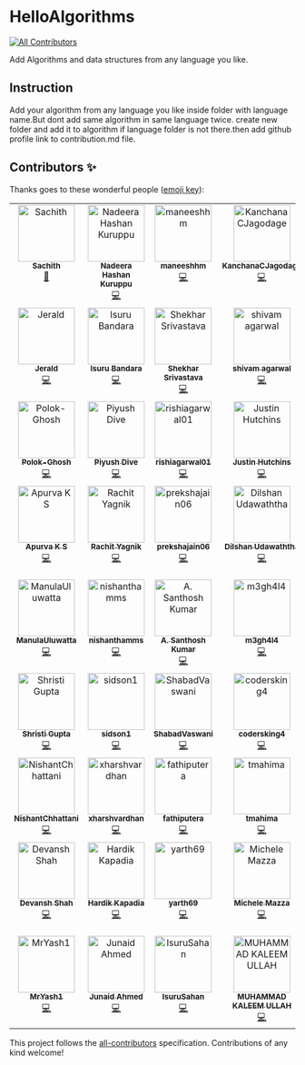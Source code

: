 # HelloAlgorithms
<!-- ALL-CONTRIBUTORS-BADGE:START - Do not remove or modify this section -->
[![All Contributors](https://img.shields.io/badge/all_contributors-62-orange.svg?style=flat-square)](#contributors-)
<!-- ALL-CONTRIBUTORS-BADGE:END -->
Add Algorithms and data structures from any language you like.

## Instruction
Add your algorithm from any language you like inside folder with language name.But dont add same algorithm in same language twice.
create new folder and add it to algorithm if language folder is not there.then add github profile link to contribution.md file.


## Contributors ✨

Thanks goes to these wonderful people ([emoji key](https://allcontributors.org/docs/en/emoji-key)):

<!-- ALL-CONTRIBUTORS-LIST:START - Do not remove or modify this section -->
<!-- prettier-ignore-start -->
<!-- markdownlint-disable -->
<table>
  <tbody>
    <tr>
      <td align="center" valign="top" width="14.28%"><a href="http://www.linkedin.com/in/sachithsiriwardana/"><img src="https://avatars2.githubusercontent.com/u/40508640?v=4?s=100" width="100px;" alt="Sachith"/><br /><sub><b>Sachith</b></sub></a><br /><a href="#maintenance-sachith-1" title="Maintenance">🚧</a></td>
      <td align="center" valign="top" width="14.28%"><a href="https://github.com/lucifer955"><img src="https://avatars2.githubusercontent.com/u/37404014?v=4?s=100" width="100px;" alt="Nadeera Hashan Kuruppu"/><br /><sub><b>Nadeera Hashan Kuruppu</b></sub></a><br /><a href="https://github.com/sachith-1/helloAlgorithm/commits?author=lucifer955" title="Code">💻</a></td>
      <td align="center" valign="top" width="14.28%"><a href="https://github.com/maneeshhm"><img src="https://avatars0.githubusercontent.com/u/29896563?v=4?s=100" width="100px;" alt="maneeshhm"/><br /><sub><b>maneeshhm</b></sub></a><br /><a href="https://github.com/sachith-1/helloAlgorithm/commits?author=maneeshhm" title="Code">💻</a></td>
      <td align="center" valign="top" width="14.28%"><a href="https://github.com/KanchanaCJagodage"><img src="https://avatars2.githubusercontent.com/u/42747265?v=4?s=100" width="100px;" alt="KanchanaCJagodage"/><br /><sub><b>KanchanaCJagodage</b></sub></a><br /><a href="https://github.com/sachith-1/helloAlgorithm/commits?author=KanchanaCJagodage" title="Code">💻</a></td>
      <td align="center" valign="top" width="14.28%"><a href="https://github.com/nikhil05-code"><img src="https://avatars2.githubusercontent.com/u/53990224?v=4?s=100" width="100px;" alt="nikhil05-code"/><br /><sub><b>nikhil05-code</b></sub></a><br /><a href="https://github.com/sachith-1/helloAlgorithm/commits?author=nikhil05-code" title="Code">💻</a></td>
      <td align="center" valign="top" width="14.28%"><a href="https://www.linkedin.com/in/sunera-sunilaka-a0ab30193"><img src="https://avatars2.githubusercontent.com/u/34810235?v=4?s=100" width="100px;" alt="Sunera Sunilaka"/><br /><sub><b>Sunera Sunilaka</b></sub></a><br /><a href="https://github.com/sachith-1/helloAlgorithm/commits?author=Sunera-2216" title="Code">💻</a></td>
      <td align="center" valign="top" width="14.28%"><a href="http://www.uwu.ac.lk"><img src="https://avatars3.githubusercontent.com/u/37569547?v=4?s=100" width="100px;" alt="Dasith Deelaka"/><br /><sub><b>Dasith Deelaka</b></sub></a><br /><a href="https://github.com/sachith-1/helloAlgorithm/commits?author=DasithDeelaka" title="Code">💻</a></td>
    </tr>
    <tr>
      <td align="center" valign="top" width="14.28%"><a href="https://github.com/jeraldlyh"><img src="https://avatars2.githubusercontent.com/u/37609749?v=4?s=100" width="100px;" alt="Jerald"/><br /><sub><b>Jerald</b></sub></a><br /><a href="https://github.com/sachith-1/helloAlgorithm/commits?author=jeraldlyh" title="Code">💻</a></td>
      <td align="center" valign="top" width="14.28%"><a href="https://github.com/Achiraisuru"><img src="https://avatars1.githubusercontent.com/u/55431705?v=4?s=100" width="100px;" alt="Isuru Bandara"/><br /><sub><b>Isuru Bandara</b></sub></a><br /><a href="https://github.com/sachith-1/helloAlgorithm/commits?author=Achiraisuru" title="Code">💻</a></td>
      <td align="center" valign="top" width="14.28%"><a href="https://github.com/skrstv123"><img src="https://avatars0.githubusercontent.com/u/47166055?v=4?s=100" width="100px;" alt="Shekhar Srivastava"/><br /><sub><b>Shekhar Srivastava</b></sub></a><br /><a href="https://github.com/sachith-1/helloAlgorithm/commits?author=skrstv123" title="Code">💻</a></td>
      <td align="center" valign="top" width="14.28%"><a href="https://github.com/shivamagarwal1999"><img src="https://avatars0.githubusercontent.com/u/43515429?v=4?s=100" width="100px;" alt="shivam agarwal"/><br /><sub><b>shivam agarwal</b></sub></a><br /><a href="https://github.com/sachith-1/helloAlgorithm/commits?author=shivamagarwal1999" title="Code">💻</a></td>
      <td align="center" valign="top" width="14.28%"><a href="https://github.com/shivagrwl312"><img src="https://avatars3.githubusercontent.com/u/56114763?v=4?s=100" width="100px;" alt="shivagrwl312"/><br /><sub><b>shivagrwl312</b></sub></a><br /><a href="https://github.com/sachith-1/helloAlgorithm/commits?author=shivagrwl312" title="Code">💻</a></td>
      <td align="center" valign="top" width="14.28%"><a href="https://github.com/wimanshaherath"><img src="https://avatars.githubusercontent.com/u/49340101?v=4?s=100" width="100px;" alt="wimanshaherath"/><br /><sub><b>wimanshaherath</b></sub></a><br /><a href="https://github.com/sachith-1/helloAlgorithm/commits?author=wimanshaherath" title="Code">💻</a></td>
      <td align="center" valign="top" width="14.28%"><a href="https://www.linkedin.com/in/hashini-munasinghe-37a42a1a8/"><img src="https://avatars.githubusercontent.com/u/52965775?v=4?s=100" width="100px;" alt="Hashini Munasinghe"/><br /><sub><b>Hashini Munasinghe</b></sub></a><br /><a href="https://github.com/sachith-1/helloAlgorithm/commits?author=Hashininirasha" title="Code">💻</a></td>
    </tr>
    <tr>
      <td align="center" valign="top" width="14.28%"><a href="https://github.com/Polokghosh53"><img src="https://avatars.githubusercontent.com/u/57084217?v=4?s=100" width="100px;" alt="Polok-Ghosh"/><br /><sub><b>Polok-Ghosh</b></sub></a><br /><a href="https://github.com/sachith-1/helloAlgorithm/commits?author=Polokghosh53" title="Code">💻</a></td>
      <td align="center" valign="top" width="14.28%"><a href="https://github.com/PiyushDive"><img src="https://avatars.githubusercontent.com/u/71512357?v=4?s=100" width="100px;" alt="Piyush Dive"/><br /><sub><b>Piyush Dive</b></sub></a><br /><a href="https://github.com/sachith-1/helloAlgorithm/commits?author=PiyushDive" title="Code">💻</a></td>
      <td align="center" valign="top" width="14.28%"><a href="https://github.com/rishi29dec"><img src="https://avatars.githubusercontent.com/u/87906717?v=4?s=100" width="100px;" alt="rishiagarwal01"/><br /><sub><b>rishiagarwal01</b></sub></a><br /><a href="https://github.com/sachith-1/helloAlgorithm/commits?author=rishi29dec" title="Code">💻</a></td>
      <td align="center" valign="top" width="14.28%"><a href="https://jushutch.com"><img src="https://avatars.githubusercontent.com/u/44933935?v=4?s=100" width="100px;" alt="Justin Hutchins"/><br /><sub><b>Justin Hutchins</b></sub></a><br /><a href="https://github.com/sachith-1/helloAlgorithm/commits?author=jushutch" title="Code">💻</a></td>
      <td align="center" valign="top" width="14.28%"><a href="https://github.com/menthula001"><img src="https://avatars.githubusercontent.com/u/91949812?v=4?s=100" width="100px;" alt="menthula001"/><br /><sub><b>menthula001</b></sub></a><br /><a href="https://github.com/sachith-1/helloAlgorithm/commits?author=menthula001" title="Code">💻</a></td>
      <td align="center" valign="top" width="14.28%"><a href="http://www.uwu.ac.lk"><img src="https://avatars.githubusercontent.com/u/57798902?v=4?s=100" width="100px;" alt="deelaka-1"/><br /><sub><b>deelaka-1</b></sub></a><br /><a href="https://github.com/sachith-1/helloAlgorithm/commits?author=deelaka1019" title="Code">💻</a></td>
      <td align="center" valign="top" width="14.28%"><a href="https://github.com/KishanUtkarsh"><img src="https://avatars.githubusercontent.com/u/59743564?v=4?s=100" width="100px;" alt="Kishan Utkarsh"/><br /><sub><b>Kishan Utkarsh</b></sub></a><br /><a href="https://github.com/sachith-1/helloAlgorithm/commits?author=KishanUtkarsh" title="Code">💻</a></td>
    </tr>
    <tr>
      <td align="center" valign="top" width="14.28%"><a href="https://github.com/Apurva-K-S"><img src="https://avatars.githubusercontent.com/u/50547507?v=4?s=100" width="100px;" alt="Apurva K S"/><br /><sub><b>Apurva K S</b></sub></a><br /><a href="https://github.com/sachith-1/helloAlgorithm/commits?author=Apurva-K-S" title="Code">💻</a></td>
      <td align="center" valign="top" width="14.28%"><a href="https://github.com/rachit98"><img src="https://avatars.githubusercontent.com/u/25248699?v=4?s=100" width="100px;" alt="Rachit Yagnik"/><br /><sub><b>Rachit Yagnik</b></sub></a><br /><a href="https://github.com/sachith-1/helloAlgorithm/commits?author=rachit98" title="Code">💻</a></td>
      <td align="center" valign="top" width="14.28%"><a href="https://github.com/prekshajain06"><img src="https://avatars.githubusercontent.com/u/85805109?v=4?s=100" width="100px;" alt="prekshajain06"/><br /><sub><b>prekshajain06</b></sub></a><br /><a href="https://github.com/sachith-1/helloAlgorithm/commits?author=prekshajain06" title="Code">💻</a></td>
      <td align="center" valign="top" width="14.28%"><a href="https://github.com/DilshanUdawaththa"><img src="https://avatars.githubusercontent.com/u/37608891?v=4?s=100" width="100px;" alt="Dilshan Udawaththa"/><br /><sub><b>Dilshan Udawaththa</b></sub></a><br /><a href="https://github.com/sachith-1/helloAlgorithm/commits?author=DilshanUdawaththa" title="Code">💻</a></td>
      <td align="center" valign="top" width="14.28%"><a href="https://github.com/riyabhatia26"><img src="https://avatars.githubusercontent.com/u/21179525?v=4?s=100" width="100px;" alt="riyabhatia26"/><br /><sub><b>riyabhatia26</b></sub></a><br /><a href="https://github.com/sachith-1/helloAlgorithm/commits?author=riyabhatia26" title="Code">💻</a></td>
      <td align="center" valign="top" width="14.28%"><a href="https://github.com/kalracodes"><img src="https://avatars.githubusercontent.com/u/82551477?v=4?s=100" width="100px;" alt="Aryan Kalra"/><br /><sub><b>Aryan Kalra</b></sub></a><br /><a href="https://github.com/sachith-1/helloAlgorithm/commits?author=kalracodes" title="Code">💻</a></td>
      <td align="center" valign="top" width="14.28%"><a href="https://github.com/kavigayamini"><img src="https://avatars.githubusercontent.com/u/67574319?v=4?s=100" width="100px;" alt="Kavindya Iddamalgoda"/><br /><sub><b>Kavindya Iddamalgoda</b></sub></a><br /><a href="https://github.com/sachith-1/helloAlgorithm/commits?author=kavigayamini" title="Code">💻</a></td>
    </tr>
    <tr>
      <td align="center" valign="top" width="14.28%"><a href="http://linkedin.com/in/manulauluwatta"><img src="https://avatars.githubusercontent.com/u/29893232?v=4?s=100" width="100px;" alt="ManulaUluwatta"/><br /><sub><b>ManulaUluwatta</b></sub></a><br /><a href="https://github.com/sachith-1/helloAlgorithm/commits?author=ManulaUluwatta" title="Code">💻</a></td>
      <td align="center" valign="top" width="14.28%"><a href="https://github.com/nishanthamms"><img src="https://avatars.githubusercontent.com/u/55949688?v=4?s=100" width="100px;" alt="nishanthamms"/><br /><sub><b>nishanthamms</b></sub></a><br /><a href="https://github.com/sachith-1/helloAlgorithm/commits?author=nishanthamms" title="Code">💻</a></td>
      <td align="center" valign="top" width="14.28%"><a href="https://github.com/Santhoshstark06"><img src="https://avatars.githubusercontent.com/u/58947968?v=4?s=100" width="100px;" alt="A. Santhosh Kumar"/><br /><sub><b>A. Santhosh Kumar</b></sub></a><br /><a href="https://github.com/sachith-1/helloAlgorithm/commits?author=Santhoshstark06" title="Code">💻</a></td>
      <td align="center" valign="top" width="14.28%"><a href="https://m3gh4l4.github.io/MeghalaPasikanti/"><img src="https://avatars.githubusercontent.com/u/63804116?v=4?s=100" width="100px;" alt="m3gh4l4"/><br /><sub><b>m3gh4l4</b></sub></a><br /><a href="https://github.com/sachith-1/helloAlgorithm/commits?author=m3gh4l4" title="Code">💻</a></td>
      <td align="center" valign="top" width="14.28%"><a href="https://m3g4n127001.github.io/MeghanaPasikanti/"><img src="https://avatars.githubusercontent.com/u/54206748?v=4?s=100" width="100px;" alt="Meghana Pasikanti"/><br /><sub><b>Meghana Pasikanti</b></sub></a><br /><a href="https://github.com/sachith-1/helloAlgorithm/commits?author=m3g4n127001" title="Code">💻</a></td>
      <td align="center" valign="top" width="14.28%"><a href="https://sachin-ghait-blog.netlify.app/"><img src="https://avatars.githubusercontent.com/u/26434312?v=4?s=100" width="100px;" alt="Sachin Ghait"/><br /><sub><b>Sachin Ghait</b></sub></a><br /><a href="https://github.com/sachith-1/helloAlgorithm/commits?author=ssghait007" title="Code">💻</a></td>
      <td align="center" valign="top" width="14.28%"><a href="https://github.com/Ankit-kumar65"><img src="https://avatars.githubusercontent.com/u/77197538?v=4?s=100" width="100px;" alt="Ankit Kumar"/><br /><sub><b>Ankit Kumar</b></sub></a><br /><a href="https://github.com/sachith-1/helloAlgorithm/commits?author=Ankit-kumar65" title="Code">💻</a></td>
    </tr>
    <tr>
      <td align="center" valign="top" width="14.28%"><a href="https://github.com/shristigupta1408"><img src="https://avatars.githubusercontent.com/u/68809622?v=4?s=100" width="100px;" alt="Shristi Gupta"/><br /><sub><b>Shristi Gupta</b></sub></a><br /><a href="https://github.com/sachith-1/helloAlgorithm/commits?author=shristigupta1408" title="Code">💻</a></td>
      <td align="center" valign="top" width="14.28%"><a href="https://github.com/sidson1"><img src="https://avatars.githubusercontent.com/u/72189602?v=4?s=100" width="100px;" alt="sidson1"/><br /><sub><b>sidson1</b></sub></a><br /><a href="https://github.com/sachith-1/helloAlgorithm/commits?author=sidson1" title="Code">💻</a></td>
      <td align="center" valign="top" width="14.28%"><a href="https://github.com/ShabadVaswani"><img src="https://avatars.githubusercontent.com/u/72546893?v=4?s=100" width="100px;" alt="ShabadVaswani"/><br /><sub><b>ShabadVaswani</b></sub></a><br /><a href="https://github.com/sachith-1/helloAlgorithm/commits?author=ShabadVaswani" title="Code">💻</a></td>
      <td align="center" valign="top" width="14.28%"><a href="https://github.com/codersking4"><img src="https://avatars.githubusercontent.com/u/92431106?v=4?s=100" width="100px;" alt="codersking4"/><br /><sub><b>codersking4</b></sub></a><br /><a href="https://github.com/sachith-1/helloAlgorithm/commits?author=codersking4" title="Code">💻</a></td>
      <td align="center" valign="top" width="14.28%"><a href="https://github.com/tprototype"><img src="https://avatars.githubusercontent.com/u/68457309?v=4?s=100" width="100px;" alt="the_prototype"/><br /><sub><b>the_prototype</b></sub></a><br /><a href="https://github.com/sachith-1/helloAlgorithm/commits?author=tprototype" title="Code">💻</a></td>
      <td align="center" valign="top" width="14.28%"><a href="http://ajayveeraveni.me"><img src="https://avatars.githubusercontent.com/u/54075270?v=4?s=100" width="100px;" alt="Ajay"/><br /><sub><b>Ajay</b></sub></a><br /><a href="https://github.com/sachith-1/helloAlgorithm/commits?author=Ajay-creator" title="Code">💻</a></td>
      <td align="center" valign="top" width="14.28%"><a href="https://github.com/bakuku22"><img src="https://avatars.githubusercontent.com/u/81952948?v=4?s=100" width="100px;" alt="Bakuku"/><br /><sub><b>Bakuku</b></sub></a><br /><a href="https://github.com/sachith-1/helloAlgorithm/commits?author=bakuku22" title="Code">💻</a></td>
    </tr>
    <tr>
      <td align="center" valign="top" width="14.28%"><a href="https://github.com/NishantChhattani"><img src="https://avatars.githubusercontent.com/u/20257830?v=4?s=100" width="100px;" alt="NishantChhattani"/><br /><sub><b>NishantChhattani</b></sub></a><br /><a href="https://github.com/sachith-1/helloAlgorithm/commits?author=NishantChhattani" title="Code">💻</a></td>
      <td align="center" valign="top" width="14.28%"><a href="https://github.com/xharshvardhan"><img src="https://avatars.githubusercontent.com/u/90440920?v=4?s=100" width="100px;" alt="xharshvardhan"/><br /><sub><b>xharshvardhan</b></sub></a><br /><a href="https://github.com/sachith-1/helloAlgorithm/commits?author=xharshvardhan" title="Code">💻</a></td>
      <td align="center" valign="top" width="14.28%"><a href="http://linktr.ee/fathiputera"><img src="https://avatars.githubusercontent.com/u/89507753?v=4?s=100" width="100px;" alt="fathiputera"/><br /><sub><b>fathiputera</b></sub></a><br /><a href="https://github.com/sachith-1/helloAlgorithm/commits?author=fathiputera" title="Code">💻</a></td>
      <td align="center" valign="top" width="14.28%"><a href="https://github.com/tmahima"><img src="https://avatars.githubusercontent.com/u/91789037?v=4?s=100" width="100px;" alt="tmahima"/><br /><sub><b>tmahima</b></sub></a><br /><a href="https://github.com/sachith-1/helloAlgorithm/commits?author=tmahima" title="Code">💻</a></td>
      <td align="center" valign="top" width="14.28%"><a href="https://github.com/AlyfarhanKhan"><img src="https://avatars.githubusercontent.com/u/92777802?v=4?s=100" width="100px;" alt="Farhan Khan"/><br /><sub><b>Farhan Khan</b></sub></a><br /><a href="https://github.com/sachith-1/helloAlgorithm/commits?author=AlyfarhanKhan" title="Code">💻</a></td>
      <td align="center" valign="top" width="14.28%"><a href="https://github.com/MalikMuneebshahid86"><img src="https://avatars.githubusercontent.com/u/74771568?v=4?s=100" width="100px;" alt="MalikMuneebshahid86"/><br /><sub><b>MalikMuneebshahid86</b></sub></a><br /><a href="https://github.com/sachith-1/helloAlgorithm/commits?author=MalikMuneebshahid86" title="Code">💻</a></td>
      <td align="center" valign="top" width="14.28%"><a href="https://github.com/HarshitJain28"><img src="https://avatars.githubusercontent.com/u/66867971?v=4?s=100" width="100px;" alt="HarryPuttar"/><br /><sub><b>HarryPuttar</b></sub></a><br /><a href="https://github.com/sachith-1/helloAlgorithm/commits?author=HarshitJain28" title="Code">💻</a></td>
    </tr>
    <tr>
      <td align="center" valign="top" width="14.28%"><a href="https://github.com/DEV270201"><img src="https://avatars.githubusercontent.com/u/56965636?v=4?s=100" width="100px;" alt="Devansh Shah"/><br /><sub><b>Devansh Shah</b></sub></a><br /><a href="https://github.com/sachith-1/helloAlgorithm/commits?author=DEV270201" title="Code">💻</a></td>
      <td align="center" valign="top" width="14.28%"><a href="https://thecoderenroute.github.io/"><img src="https://avatars.githubusercontent.com/u/32408025?v=4?s=100" width="100px;" alt="Hardik Kapadia"/><br /><sub><b>Hardik Kapadia</b></sub></a><br /><a href="https://github.com/sachith-1/helloAlgorithm/commits?author=thecoderenroute" title="Code">💻</a></td>
      <td align="center" valign="top" width="14.28%"><a href="https://github.com/yarth69"><img src="https://avatars.githubusercontent.com/u/85400617?v=4?s=100" width="100px;" alt="yarth69"/><br /><sub><b>yarth69</b></sub></a><br /><a href="https://github.com/sachith-1/helloAlgorithm/commits?author=yarth69" title="Code">💻</a></td>
      <td align="center" valign="top" width="14.28%"><a href="https://github.com/mclmza"><img src="https://avatars.githubusercontent.com/u/7353871?v=4?s=100" width="100px;" alt="Michele Mazza"/><br /><sub><b>Michele Mazza</b></sub></a><br /><a href="https://github.com/sachith-1/helloAlgorithm/commits?author=mclmza" title="Code">💻</a></td>
      <td align="center" valign="top" width="14.28%"><a href="https://github.com/luciasanti"><img src="https://avatars.githubusercontent.com/u/86559620?v=4?s=100" width="100px;" alt="Lucia de Santi Serafim"/><br /><sub><b>Lucia de Santi Serafim</b></sub></a><br /><a href="https://github.com/sachith-1/helloAlgorithm/commits?author=luciasanti" title="Code">💻</a></td>
      <td align="center" valign="top" width="14.28%"><a href="https://github.com/joaoguazzelli"><img src="https://avatars.githubusercontent.com/u/33009671?v=4?s=100" width="100px;" alt="Guazzelli"/><br /><sub><b>Guazzelli</b></sub></a><br /><a href="https://github.com/sachith-1/helloAlgorithm/commits?author=joaoguazzelli" title="Code">💻</a></td>
      <td align="center" valign="top" width="14.28%"><a href="https://github.com/priyal-babel"><img src="https://avatars.githubusercontent.com/u/60316882?v=4?s=100" width="100px;" alt="Priyal Babel"/><br /><sub><b>Priyal Babel</b></sub></a><br /><a href="https://github.com/sachith-1/helloAlgorithm/commits?author=priyal-babel" title="Code">💻</a></td>
    </tr>
    <tr>
      <td align="center" valign="top" width="14.28%"><a href="https://github.com/MrYash1"><img src="https://avatars.githubusercontent.com/u/93140432?v=4?s=100" width="100px;" alt="MrYash1"/><br /><sub><b>MrYash1</b></sub></a><br /><a href="https://github.com/sachith-1/helloAlgorithm/commits?author=MrYash1" title="Code">💻</a></td>
      <td align="center" valign="top" width="14.28%"><a href="https://junaidahmed032cui.wixsite.com/my-site"><img src="https://avatars.githubusercontent.com/u/74968802?v=4?s=100" width="100px;" alt="Junaid Ahmed"/><br /><sub><b>Junaid Ahmed</b></sub></a><br /><a href="https://github.com/sachith-1/helloAlgorithm/commits?author=JunaidAhmed032" title="Code">💻</a></td>
      <td align="center" valign="top" width="14.28%"><a href="https://github.com/IsuruSahan"><img src="https://avatars.githubusercontent.com/u/51040478?v=4?s=100" width="100px;" alt="IsuruSahan"/><br /><sub><b>IsuruSahan</b></sub></a><br /><a href="https://github.com/sachith-1/helloAlgorithm/commits?author=IsuruSahan" title="Code">💻</a></td>
      <td align="center" valign="top" width="14.28%"><a href="https://github.com/fa19bce007"><img src="https://avatars.githubusercontent.com/u/92902603?v=4?s=100" width="100px;" alt="MUHAMMAD KALEEM ULLAH"/><br /><sub><b>MUHAMMAD KALEEM ULLAH</b></sub></a><br /><a href="https://github.com/sachith-1/helloAlgorithm/commits?author=fa19bce007" title="Code">💻</a></td>
      <td align="center" valign="top" width="14.28%"><a href="https://github.com/aryacodez"><img src="https://avatars.githubusercontent.com/u/69688408?v=4?s=100" width="100px;" alt="Arya Sarkar"/><br /><sub><b>Arya Sarkar</b></sub></a><br /><a href="https://github.com/sachith-1/helloAlgorithm/commits?author=aryacodez" title="Code">💻</a></td>
      <td align="center" valign="top" width="14.28%"><a href="https://github.com/salithashamood"><img src="https://avatars.githubusercontent.com/u/76055035?v=4?s=100" width="100px;" alt="Salitha Shamood Jayamanna"/><br /><sub><b>Salitha Shamood Jayamanna</b></sub></a><br /><a href="https://github.com/sachith-1/helloAlgorithm/commits?author=salithashamood" title="Code">💻</a></td>
    </tr>
  </tbody>
</table>

<!-- markdownlint-restore -->
<!-- prettier-ignore-end -->

<!-- ALL-CONTRIBUTORS-LIST:END -->

This project follows the [all-contributors](https://github.com/all-contributors/all-contributors) specification. Contributions of any kind welcome!